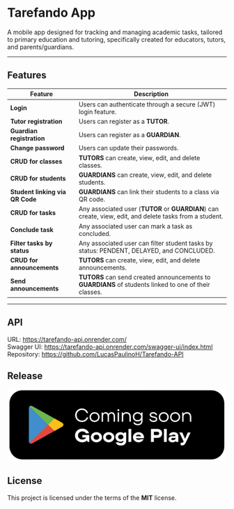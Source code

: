 # Tarefando App

A mobile app designed for tracking and managing academic tasks, tailored to primary education and tutoring, specifically created for educators, tutors, and parents/guardians.

---

## Features

| Feature                         | Description                                                                                              |
| ------------------------------- | -------------------------------------------------------------------------------------------------------- |
| **Login**                       | Users can authenticate through a secure (JWT) login feature.                                             |
| **Tutor registration**          | Users can register as a **TUTOR**.                                                                       |
| **Guardian registration**       | Users can register as a **GUARDIAN**.                                                                    |
| **Change password**             | Users can update their passwords.                                                                        |
| **CRUD for classes**            | **TUTORS** can create, view, edit, and delete classes.                                                   |
| **CRUD for students**           | **GUARDIANS** can create, view, edit, and delete students.                                               |
| **Student linking via QR Code** | **GUARDIANS** can link their students to a class via QR code.                                            |
| **CRUD for tasks**              | Any associated user (**TUTOR** or **GUARDIAN**) can create, view, edit, and delete tasks from a student. |
| **Conclude task**               | Any associated user can mark a task as concluded.                                                        |
| **Filter tasks by status**      | Any associated user can filter student tasks by status: PENDENT, DELAYED, and CONCLUDED.                 |
| **CRUD for announcements**      | **TUTORS** can create, view, edit, and delete announcements.                                             |
| **Send announcements**          | **TUTORS** can send created announcements to **GUARDIANS** of students linked to one of their classes.   |

---

## API

URL: https://tarefando-api.onrender.com/  
Swagger UI: https://tarefando-api.onrender.com/swagger-ui/index.html  
Repository: https://github.com/LucasPaulinoH/Tarefando-API

## Release

![alt text](<coming soon GP.png>)

## License

This project is licensed under the terms of the **MIT** license.
